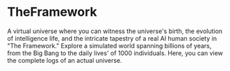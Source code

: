 # TheFramework
A virtual universe where you can witness the universe's birth, the evolution of intelligence life, and the intricate tapestry of a real AI human society in "The Framework." Explore a simulated world spanning billions of years, from the Big Bang to the daily lives' of 1000 individuals. Here, you can view the complete logs of an actual universe.
